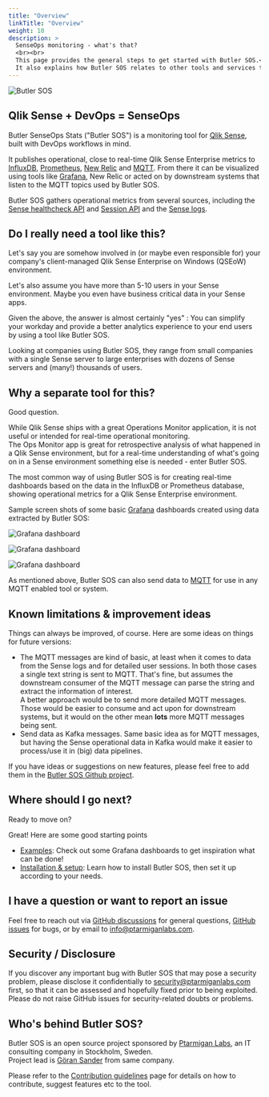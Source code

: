 ```yaml
---
title: "Overview"
linkTitle: "Overview"
weight: 10
description: >
  SenseOps monitoring - what's that?
  <br><br>
  This page provides the general steps to get started with Butler SOS.<br>
  It also explains how Butler SOS relates to other tools and services that collectively make up the SenseOps concept.
---
```


<!-- {{% pageinfo %}}
This is a placeholder page that shows you how to use this template site.
{{% /pageinfo %}} -->

![Butler SOS](/butler-sos-overview-1.png)

## Qlik Sense + DevOps = SenseOps

Butler SenseOps Stats ("Butler SOS") is a monitoring tool for [Qlik Sense](https://www.qlik.com/us/products/qlik-sense), built with DevOps workflows in mind.

It publishes operational, close to real-time Qlik Sense Enterprise metrics to [InfluxDB](https://www.influxdata.com/time-series-platform/influxdb/), [Prometheus](https://prometheus.io), [New Relic](https://newrelic.com) and [MQTT](https://en.wikipedia.org/wiki/MQTT). From there it can be visualized using tools like [Grafana](https://grafana.com/), New Relic or acted on by downstream systems that listen to the MQTT topics used by Butler SOS.

Butler SOS gathers operational metrics from several sources, including the [Sense healthcheck API](https://help.qlik.com/en-US/sense-developer/May2021/Subsystems/EngineAPI/Content/Sense_EngineAPI/GettingSystemInformation/HealthCheckStatus.htm) and [Session API](https://help.qlik.com/en-US/sense-developer/May2021/Subsystems/ProxyServiceAPI/Content/Sense_ProxyServiceAPI/ProxyServiceAPI-Session-Module-API.htm) and the [Sense logs](https://help.qlik.com/en-US/sense-admin/May2024/Subsystems/DeployAdministerQSE/Content/Sense_DeployAdminister/QSEoW/Deploy_QSEoW/Server-Logging.htm).

## Do I really need a tool like this?

Let's say you are somehow involved in (or maybe even responsible for) your company's client-managed Qlik Sense Enterprise on Windows (QSEoW) environment.

Let's also assume you have more than 5-10 users in your Sense environment. Maybe you even have business critical data in your Sense apps.

Given the above, the answer is almost certainly "yes" : You can simplify your workday and provide a better analytics experience to your end users by using a tool like Butler SOS.

Looking at companies using Butler SOS, they range from small companies with a single Sense server to large enterprises with dozens of Sense servers and (many!) thousands of users.

## Why a separate tool for this?

Good question.

While Qlik Sense ships with a great Operations Monitor application, it is not useful or intended for real-time operational monitoring.  
The Ops Monitor app is great for retrospective analysis of what happened in a Qlik Sense environment, but for a real-time understanding of what's going on in a Sense environment something else is needed - enter Butler SOS.

The most common way of using Butler SOS is for creating real-time dashboards based on the data in the InfluxDB or Prometheus database, showing operational metrics for a Qlik Sense Enterprise environment.

Sample screen shots of some basic [Grafana](https://grafana.com/) dashboards created using data extracted by Butler SOS:

![Grafana dashboard](butlersos_5_4_main_metrics.png "SenseOps dashboard showing errors and warnings, using Grafana 7")

![Grafana dashboard](senseOps_dashboard_3.png "SenseOps dashboard showing errors and warnings, using Grafana 6")

![Grafana dashboard](senseOps_dashboard_4.png "SenseOps dashboard showing Qlik Sense metrics, using Grafana 6")

As mentioned above, Butler SOS can also send data to [MQTT](https://en.wikipedia.org/wiki/MQTT) for use in any MQTT enabled tool or system.

## Known limitations & improvement ideas

Things can always be improved, of course. Here are some ideas on things for future versions:

- The MQTT messages are kind of basic, at least when it comes to data from the Sense logs and for detailed user sessions. In both those cases a single text string is sent to MQTT. That's fine, but assumes the downstream consumer of the MQTT message can parse the string and extract the information of interest.  
  A better approach would be to send more detailed MQTT messages. Those would be easier to consume and act upon for downstream systems, but it would on the other mean **lots** more MQTT messages being sent.
- Send data as Kafka messages. Same basic idea as for MQTT messages, but having the Sense operational data in Kafka would make it easier to process/use it in (big) data pipelines.

If you have ideas or suggestions on new features, please feel free to add them in the [Butler SOS Github project](https://github.com/ptarmiganlabs/butler-sos/issues/new/choose).

## Where should I go next?

Ready to move on?

Great! Here are some good starting points

- [Examples](/docs/examples/): Check out some Grafana dashboards to get inspiration what can be done!
- [Installation & setup](/docs/getting_started/): Learn how to install Butler SOS, then set it up according to your needs.

## I have a question or want to report an issue

Feel free to reach out via [GitHub discussions](https://github.com/ptarmiganlabs/butler-sos/discussions) for general questions, [GitHub issues](https://github.com/ptarmiganlabs/butler-sos/issues) for bugs, or by email to info@ptarmiganlabs.com.

## Security / Disclosure

If you discover any important bug with Butler SOS that may pose a security problem, please disclose it confidentially to [security@ptarmiganlabs.com](mailto://security@ptarmiganlabs.com) first, so that it can be assessed and hopefully fixed prior to being exploited. Please do not raise GitHub issues for security-related doubts or problems.

## Who's behind Butler SOS?

Butler SOS is an open source project sponsored by [Ptarmigan Labs](https://ptarmiganlabs.com), an IT consulting company in Stockholm, Sweden.  
Project lead is [Göran Sander](https://www.linkedin.com/in/gorsan) from same company.

Please refer to the [Contribution guidelines](/docs/about/contributing/) page for details on how to contribute, suggest features etc to the tool.
